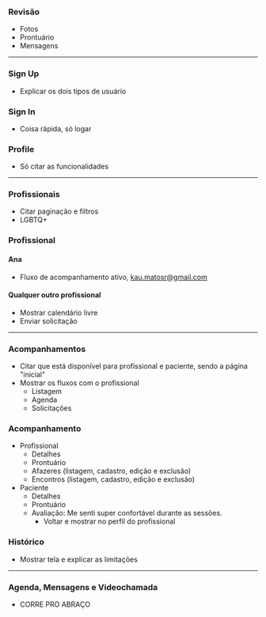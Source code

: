 ### Revisão
- Fotos
- Prontuário
- Mensagens

- - -

### Sign Up
- Explicar os dois tipos de usuário

### Sign In
- Coisa rápida, só logar

### Profile
- Só citar as funcionalidades

- - -

### Profissionais
- Citar paginação e filtros
- LGBTQ+

### Profissional
#### Ana
- Fluxo de acompanhamento ativo, kau.matosr@gmail.com
#### Qualquer outro profissional
- Mostrar calendário livre
- Enviar solicitação

- - -

### Acompanhamentos
- Citar que está disponível para profissional e paciente, sendo a página "inicial"
- Mostrar os fluxos com o profissional
	- Listagem
	- Agenda
	- Solicitações

### Acompanhamento
- Profissional
	- Detalhes
	- Prontuário
	- Afazeres (listagem, cadastro, edição e exclusão)
	- Encontros (listagem, cadastro, edição e exclusão)
- Paciente
	- Detalhes
	- Prontuário
	- Avaliação: Me senti super confortável durante as sessões.
		- Voltar e mostrar no perfil do profissional

### Histórico
- Mostrar tela e explicar as limitações

- - -

### Agenda, Mensagens e Videochamada
- CORRE PRO ABRAÇO